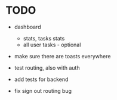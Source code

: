 # TODO

- dashboard
  - stats, tasks stats
  - all user tasks - optional
  
- make sure there are toasts everywhere
- test routing, also with auth

- add tests for backend
- fix sign out routing bug